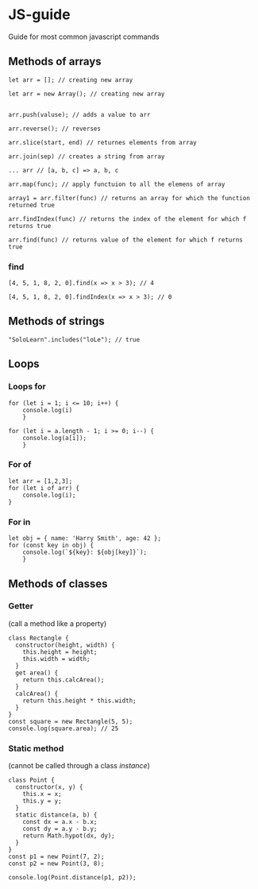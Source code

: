 # JS-guide
Guide for most common javascript commands

## Methods of arrays

~~~
let arr = []; // creating new array

let arr = new Array(); // creating new array


arr.push(valuse); // adds a value to arr

arr.reverse(); // reverses 

arr.slice(start, end) // returnes elements from array 

arr.join(sep) // creates a string from array

... arr // [a, b, c] => a, b, c

arr.map(func); // apply functuion to all the elemens of array

array1 = arr.filter(func) // returns an array for which the function returned true

arr.findIndex(func) // returns the index of the element for which f returns true

arr.find(func) // returns value of the element for which f returns true
~~~

### find
~~~
[4, 5, 1, 8, 2, 0].find(x => x > 3); // 4
~~~
```
[4, 5, 1, 8, 2, 0].findIndex(x => x > 3); // 0
```

## Methods of strings

~~~
"SoloLearn".includes("loLe"); // true
~~~
## Loops

### Loops for

~~~
for (let i = 1; i <= 10; i++) {
    console.log(i)
    }
~~~

```
for (let i = a.length - 1; i >= 0; i--) { 
    console.log(a[i]);
    }
```

### For of
~~~
let arr = [1,2,3];
for (let i of arr) {
    console.log(i);
}
~~~

### For in
~~~
let obj = { name: 'Harry Smith', age: 42 };
for (const key in obj) {
    console.log(`${key}: ${obj[key]}`);
    }
~~~

## Methods of classes

### Getter
(call a method like a property)
~~~
class Rectangle {
  constructor(height, width) {
    this.height = height;
    this.width = width;
  }
  get area() {
    return this.calcArea();
  }
  calcArea() {
    return this.height * this.width;
  }
}
const square = new Rectangle(5, 5);
console.log(square.area); // 25
~~~

### Static method
(cannot be called through a class _instance_)

~~~
class Point {
  constructor(x, y) {
    this.x = x;
    this.y = y;
  }
  static distance(a, b) {
    const dx = a.x - b.x;
    const dy = a.y - b.y;
    return Math.hypot(dx, dy);
  }
}
const p1 = new Point(7, 2);
const p2 = new Point(3, 8);

console.log(Point.distance(p1, p2));
~~~